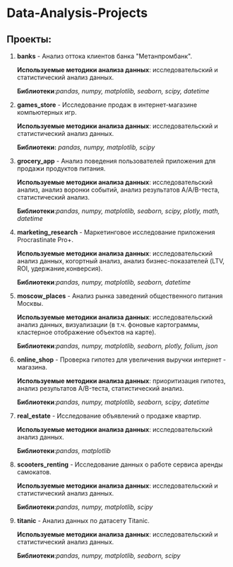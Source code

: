 # Data-Analysis-Projects

## Проекты:

1. **banks** - Анализ оттока клиентов банка "Метанпромбанк".

   **Используемые методики анализа данных**: исследовательский и статистический анализ данных.

   **Библиотеки**:*pandas, numpy, matplotlib, seaborn, scipy, datetime*
   
2. **games_store** - Исследование продаж в интернет-магазине компьютерных игр.

   **Используемые методики анализа данных**: исследовательский и статистический анализ данных.

   **Библиотеки:** *pandas, numpy, matplotlib, scipy*
   
3. **grocery_app** - Анализ поведения пользователей приложения для продажи продуктов питания.

   **Используемые методики анализа данных**: исследовательский анализ, анализ воронки событий, анализ результатов A/A/B-теста, статистический анализ.

   **Библиотеки**:*pandas, numpy, matplotlib, seaborn, scipy, plotly, math, datetime*
 
4. **marketing_research** - Маркетинговое исследование приложения Procrastinate Pro+.
   
   **Используемые методики анализа данных**: исследовательский анализ данных, когортный анализ, анализ бизнес-показателей (LTV, ROI, удержание,конверсия).
   
   **Библиотеки**:*pandas, numpy, matplotlib, seaborn, datetime*
   
5. **moscow_places** - Анализ рынка заведений общественного питания Москвы.

   **Используемые методики анализа данных**: исследовательский анализ данных, визуализации (в т.ч. фоновые картограммы, кластерное отображение объектов на карте).
   
   **Библиотеки**:*pandas, numpy, matplotlib, seaborn, plotly, folium, json*

6. **online_shop** - Проверка гипотез для увеличения выручки интернет - магазина.
   
    **Используемые методики анализа данных**: приоритизация гипотез, анализ результатов A/B-теста, статистический анализ.
   
    **Библиотеки**:*pandas, numpy, matplotlib, seaborn, scipy, datetime*

7. **real_estate** - Исследование объявлений о продаже квартир.
   
    **Используемые методики анализа данных**: исследовательский анализ данных.

    **Библиотеки**:*pandas, matplotlib*
   
8. **scooters_renting** - Исследование данных о работе сервиса аренды самокатов.
   
    **Используемые методики анализа данных**: исследовательский и статистический анализ данных.
   
    **Библиотеки**:*pandas, numpy, matplotlib, scipy*

9. **titanic** - Анализ данных по датасету Titanic.
    
    **Используемые методики анализа данных**: исследовательский и статистический анализ данных.
    
    **Библиотеки**:*pandas, numpy, matplotlib, seaborn, scipy* 
